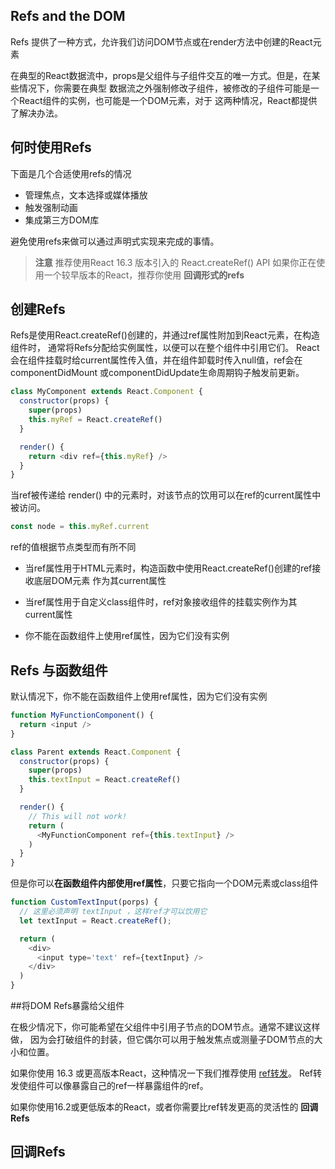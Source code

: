 

## Refs and the DOM

Refs 提供了一种方式，允许我们访问DOM节点或在render方法中创建的React元素

在典型的React数据流中，props是父组件与子组件交互的唯一方式。但是，在某些情况下，你需要在典型
数据流之外强制修改子组件，被修改的子组件可能是一个React组件的实例，也可能是一个DOM元素，对于
这两种情况，React都提供了解决办法。

## 何时使用Refs

下面是几个合适使用refs的情况

- 管理焦点，文本选择或媒体播放
- 触发强制动画
- 集成第三方DOM库

避免使用refs来做可以通过声明式实现来完成的事情。

> **注意**
> 推荐使用React 16.3 版本引入的 React.createRef() API
> 如果你正在使用一个较早版本的React，推荐你使用 **回调形式的refs**

## 创建Refs

Refs是使用React.createRef()创建的，并通过ref属性附加到React元素，在构造组件时，
通常将Refs分配给实例属性，以便可以在整个组件中引用它们。
React会在组件挂载时给current属性传入值，并在组件卸载时传入null值，ref会在componentDidMount
或componentDidUpdate生命周期钩子触发前更新。

```js
class MyComponent extends React.Component {
  constructor(props) {
    super(props)
    this.myRef = React.createRef()
  }

  render() {
    return <div ref={this.myRef} />
  }
}
```

当ref被传递给 render() 中的元素时，对该节点的饮用可以在ref的current属性中被访问。

```js
const node = this.myRef.current
```

ref的值根据节点类型而有所不同

- 当ref属性用于HTML元素时，构造函数中使用React.createRef()创建的ref接收底层DOM元素
作为其current属性

- 当ref属性用于自定义class组件时，ref对象接收组件的挂载实例作为其current属性

- 你不能在函数组件上使用ref属性，因为它们没有实例

## Refs 与函数组件

默认情况下，你不能在函数组件上使用ref属性，因为它们没有实例

```js
function MyFunctionComponent() {
  return <input />
}

class Parent extends React.Component {
  constructor(props) {
    super(props)
    this.textInput = React.createRef()
  }

  render() {
    // This will not work!
    return (
      <MyFunctionComponent ref={this.textInput} />
    )
  }
}
```

但是你可以**在函数组件内部使用ref属性**，只要它指向一个DOM元素或class组件

```js
function CustomTextInput(porps) {
  // 这里必须声明 textInput ，这样ref才可以饮用它
  let textInput = React.createRef();

  return (
    <div>
      <input type='text' ref={textInput} />
    </div>
  )
}
```

##将DOM Refs暴露给父组件

在极少情况下，你可能希望在父组件中引用子节点的DOM节点。通常不建议这样做，
因为会打破组件的封装，但它偶尔可以用于触发焦点或测量子DOM节点的大小和位置。

如果你使用 16.3 或更高版本React，这种情况一下我们推荐使用 [ref转发](./forwardRef.md)。
Ref转发使组件可以像暴露自己的ref一样暴露组件的ref。

如果你使用16.2或更低版本的React，或者你需要比ref转发更高的灵活性的 **回调Refs**

## 回调Refs


